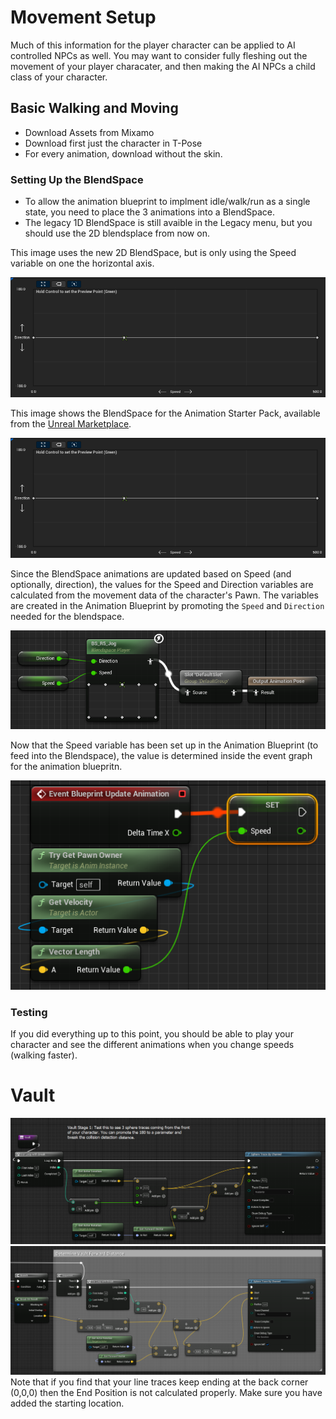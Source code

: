 # Movement Setup

Much of this information for the player character can be applied to AI controlled NPCs as well. You may want to consider fully fleshing out the movement of your player characater, and then making the AI NPCs a child class of your character.

## Basic Walking and Moving

* Download Assets from Mixamo
* Download first just the character in T-Pose
* For every animation, download without the skin.

### Setting Up the BlendSpace

* To allow the animation blueprint to implment idle/walk/run as a single state, you need to place the 3 animations into a BlendSpace.
* The legacy 1D BlendSpace is still avaible in the Legacy menu, but you should use the 2D blendsplace from now on.

This image uses the new 2D BlendSpace, but is only using the Speed variable on one the horizontal axis.

<img src="assets/move_2d-blendspace.png">

This image shows the BlendSpace for the Animation Starter Pack, available from the [Unreal Marketplace](https://www.unrealengine.com/marketplace/en-US/product/animation-starter-pack).

<img src="assets/move_2d-blendspace.png">

Since the BlendSpace animations are updated based on Speed (and optionally, direction), the values for the Speed and Direction variables are calculated from the movement data of the character's Pawn. The variables are created in the Animation Blueprint by promoting the `Speed` and `Direction` needed for the blendspace.

<img src="assets/move_abp_speed_direction.png">

Now that the Speed variable has been set up in the Animation Blueprint (to feed into the Blendspace), the value is determined inside the event graph for the animation bluepritn.

<img src="assets/move_abp_getting_speed.png">

### Testing

If you did everything up to this point, you should be able to play your character and see the different animations when you change speeds (walking faster).

# Vault

<img src="assets\vault-stage-01.png">

<img src="assets\vault-02-calc-forward-distance-blueprint.png">
Note that if you find that your line traces keep ending at the back corner (0,0,0) then the End Position is not calculated properly. Make sure you have added the starting location.

